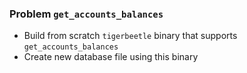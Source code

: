 ### Problem `get_accounts_balances`
- Build from scratch `tigerbeetle` binary that supports `get_accounts_balances`
- Create new database file using this binary
